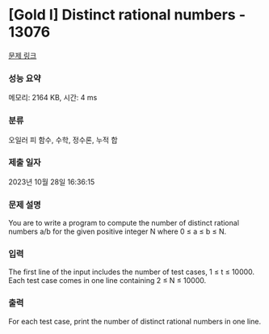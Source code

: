 # [Gold I] Distinct rational numbers - 13076 

[문제 링크](https://www.acmicpc.net/problem/13076) 

### 성능 요약

메모리: 2164 KB, 시간: 4 ms

### 분류

오일러 피 함수, 수학, 정수론, 누적 합

### 제출 일자

2023년 10월 28일 16:36:15

### 문제 설명

<p>You are to write a program to compute the number of distinct rational numbers a/b for the given positive integer N where 0 ≤ a ≤ b ≤ N.</p>

### 입력 

 <p>The first line of the input includes the number of test cases, 1 ≤ t ≤ 10000. Each test case comes in one line containing 2 ≤ N ≤ 10000.</p>

### 출력 

 <p>For each test case, print the number of distinct rational numbers in one line.</p>

